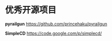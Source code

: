 # 优秀开源项目 #
**pyrailgun**
https://github.com/princehaku/pyrailgun

**SimpleCD**
https://code.google.com/p/simplecd/